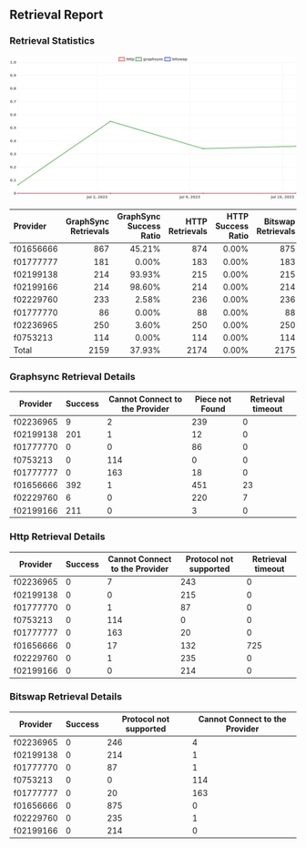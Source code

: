 ## Retrieval Report
### Retrieval Statistics
<img src="https://raw.githubusercontent.com/data-preservation-programs/filplus-checker-assets/main/filecoin-project/filecoin-plus-large-datasets/issues/1051/1689731600547.png"/>

| Provider  | GraphSync Retrievals | GraphSync Success Ratio | HTTP Retrievals | HTTP Success Ratio | Bitswap Retrievals | Bitswap Success Ratio |
| :-------- | -------------------: | ----------------------: | --------------: | -----------------: | -----------------: | --------------------: |
| f01656666 |                  867 |                  45.21% |             874 |              0.00% |                875 |                 0.00% |
| f01777777 |                  181 |                   0.00% |             183 |              0.00% |                183 |                 0.00% |
| f02199138 |                  214 |                  93.93% |             215 |              0.00% |                215 |                 0.00% |
| f02199166 |                  214 |                  98.60% |             214 |              0.00% |                214 |                 0.00% |
| f02229760 |                  233 |                   2.58% |             236 |              0.00% |                236 |                 0.00% |
| f01777770 |                   86 |                   0.00% |              88 |              0.00% |                 88 |                 0.00% |
| f02236965 |                  250 |                   3.60% |             250 |              0.00% |                250 |                 0.00% |
| f0753213  |                  114 |                   0.00% |             114 |              0.00% |                114 |                 0.00% |
| Total     |                 2159 |                  37.93% |            2174 |              0.00% |               2175 |                 0.00% |

### Graphsync Retrieval Details
| Provider  | Success | Cannot Connect to the Provider | Piece not Found | Retrieval timeout |
| --------- | ------- | ------------------------------ | --------------- | ----------------- |
| f02236965 | 9       | 2                              | 239             | 0                 |
| f02199138 | 201     | 1                              | 12              | 0                 |
| f01777770 | 0       | 0                              | 86              | 0                 |
| f0753213  | 0       | 114                            | 0               | 0                 |
| f01777777 | 0       | 163                            | 18              | 0                 |
| f01656666 | 392     | 1                              | 451             | 23                |
| f02229760 | 6       | 0                              | 220             | 7                 |
| f02199166 | 211     | 0                              | 3               | 0                 |

### Http Retrieval Details
| Provider  | Success | Cannot Connect to the Provider | Protocol not supported | Retrieval timeout |
| --------- | ------- | ------------------------------ | ---------------------- | ----------------- |
| f02236965 | 0       | 7                              | 243                    | 0                 |
| f02199138 | 0       | 0                              | 215                    | 0                 |
| f01777770 | 0       | 1                              | 87                     | 0                 |
| f0753213  | 0       | 114                            | 0                      | 0                 |
| f01777777 | 0       | 163                            | 20                     | 0                 |
| f01656666 | 0       | 17                             | 132                    | 725               |
| f02229760 | 0       | 1                              | 235                    | 0                 |
| f02199166 | 0       | 0                              | 214                    | 0                 |

### Bitswap Retrieval Details
| Provider  | Success | Protocol not supported | Cannot Connect to the Provider |
| --------- | ------- | ---------------------- | ------------------------------ |
| f02236965 | 0       | 246                    | 4                              |
| f02199138 | 0       | 214                    | 1                              |
| f01777770 | 0       | 87                     | 1                              |
| f0753213  | 0       | 0                      | 114                            |
| f01777777 | 0       | 20                     | 163                            |
| f01656666 | 0       | 875                    | 0                              |
| f02229760 | 0       | 235                    | 1                              |
| f02199166 | 0       | 214                    | 0                              |
